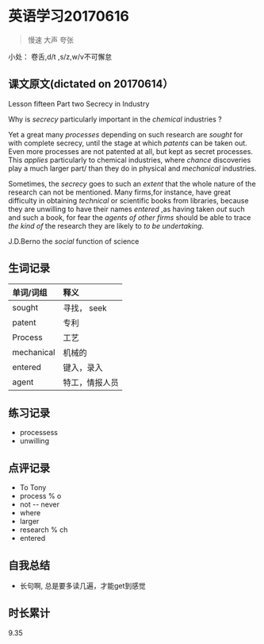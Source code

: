 # 英语学习20170616

> 慢速 大声 夸张

小处： 卷舌,d/t ,s/z,w/v不可懈怠

## 课文原文(dictated on 20170614）

Lesson fifteen  Part two  Secrecy in Industry 

Why is _secrecy_  particularly important in the _chemical_ industries ?

Yet a great many _processes_ depending on such research are _sought_ for  with complete  secrecy, until the stage at which _patents_ can be taken out. 
Even more processes are not patented at all, but kept as secret processes.
This _applies_ particularly to chemical industries, where _chance_ discoveries play a much larger part/  than they do in physical and _mechanical_ industries.

Sometimes, the _secrecy_ goes to such an _extent_ that the whole nature of the research can not be mentioned.
Many firms,for instance, have great difficulty in obtaining _technical_ or scientific books from libraries, because they are unwilling to have their names _entered_  ,as having taken _out_  such and such a book, for fear the _agents of other firms_  should be able to trace _the kind of_ the research   they are likely to _to be undertaking_.

J.D.Berno  the _social_ function of science



## 生词记录
| 单词/词组 | 释义  |
| :-----| :------|
| sought | 寻找， seek |
| patent | 专利 |
| Process | 工艺 |
| mechanical | 机械的 |
| entered | 键入，录入 |
| agent | 特工，情报人员 |


## 练习记录
* processess
* unwilling 

## 点评记录
* To Tony 
 * process % o
 * not -- never
 * where
 * larger
 * research % ch
 * entered

## 自我总结
* 长句啊, 总是要多读几遍，才能get到感觉

## 时长累计
9.35
